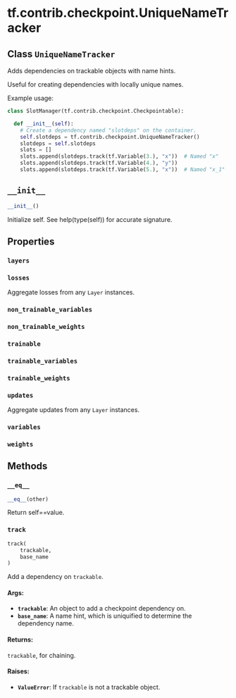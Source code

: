 <div itemscope itemtype="http://developers.google.com/ReferenceObject">
<meta itemprop="name" content="tf.contrib.checkpoint.UniqueNameTracker" />
<meta itemprop="path" content="Stable" />
<meta itemprop="property" content="layers"/>
<meta itemprop="property" content="losses"/>
<meta itemprop="property" content="non_trainable_variables"/>
<meta itemprop="property" content="non_trainable_weights"/>
<meta itemprop="property" content="trainable"/>
<meta itemprop="property" content="trainable_variables"/>
<meta itemprop="property" content="trainable_weights"/>
<meta itemprop="property" content="updates"/>
<meta itemprop="property" content="variables"/>
<meta itemprop="property" content="weights"/>
<meta itemprop="property" content="__eq__"/>
<meta itemprop="property" content="__init__"/>
<meta itemprop="property" content="track"/>
</div>

# tf.contrib.checkpoint.UniqueNameTracker

## Class `UniqueNameTracker`



Adds dependencies on trackable objects with name hints.

Useful for creating dependencies with locally unique names.

Example usage:
```python
class SlotManager(tf.contrib.checkpoint.Checkpointable):

  def __init__(self):
    # Create a dependency named "slotdeps" on the container.
    self.slotdeps = tf.contrib.checkpoint.UniqueNameTracker()
    slotdeps = self.slotdeps
    slots = []
    slots.append(slotdeps.track(tf.Variable(3.), "x"))  # Named "x"
    slots.append(slotdeps.track(tf.Variable(4.), "y"))
    slots.append(slotdeps.track(tf.Variable(5.), "x"))  # Named "x_1"
```

<h2 id="__init__"><code>__init__</code></h2>

``` python
__init__()
```

Initialize self.  See help(type(self)) for accurate signature.



## Properties

<h3 id="layers"><code>layers</code></h3>



<h3 id="losses"><code>losses</code></h3>

Aggregate losses from any `Layer` instances.

<h3 id="non_trainable_variables"><code>non_trainable_variables</code></h3>



<h3 id="non_trainable_weights"><code>non_trainable_weights</code></h3>



<h3 id="trainable"><code>trainable</code></h3>



<h3 id="trainable_variables"><code>trainable_variables</code></h3>



<h3 id="trainable_weights"><code>trainable_weights</code></h3>



<h3 id="updates"><code>updates</code></h3>

Aggregate updates from any `Layer` instances.

<h3 id="variables"><code>variables</code></h3>



<h3 id="weights"><code>weights</code></h3>





## Methods

<h3 id="__eq__"><code>__eq__</code></h3>

``` python
__eq__(other)
```

Return self==value.

<h3 id="track"><code>track</code></h3>

``` python
track(
    trackable,
    base_name
)
```

Add a dependency on `trackable`.

#### Args:

* <b>`trackable`</b>: An object to add a checkpoint dependency on.
* <b>`base_name`</b>: A name hint, which is uniquified to determine the dependency
    name.

#### Returns:

`trackable`, for chaining.

#### Raises:

* <b>`ValueError`</b>: If `trackable` is not a trackable object.



